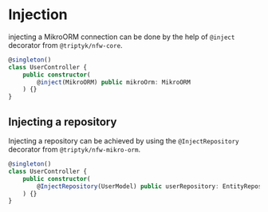 # Injection

injecting a MikroORM connection can be done by the help of `@inject` decorator from `@triptyk/nfw-core`.

```ts
@singleton()
class UserController {
    public constructor(
        @inject(MikroORM) public mikroOrm: MikroORM
    ) {}
}
```

## Injecting a repository

Injecting a repository can be achieved by using the `@InjectRepository` decorator from `@triptyk/nfw-mikro-orm`.

```ts
@singleton()
class UserController {
    public constructor(
        @InjectRepository(UserModel) public userRepository: EntityRepository<UserModel>
    ) {}
}
```

